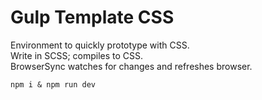# Gulp Template CSS

Environment to quickly prototype with CSS.  
Write in SCSS; compiles to CSS.  
BrowserSync watches for changes and refreshes browser.  

```
npm i & npm run dev
```
